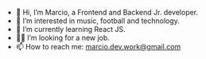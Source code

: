 - 👋 Hi, I’m Marcio, a Frontend and Backend Jr. developer.
- 👀 I’m interested in music, football and technology.
- 🌱 I’m currently learning React JS.
- 👨‍💻 I’m looking for a new job. 
- 📫 How to reach me: marcio.dev.work@gmail.com

<!---
marcio-git/marcio-git is a ✨ special ✨ repository because its `README.md` (this file) appears on your GitHub profile.
You can click the Preview link to take a look at your changes.
--->
